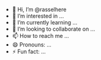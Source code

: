 - 👋 Hi, I’m @rasselhere
- 👀 I’m interested in ...
- 🌱 I’m currently learning ...
- 💞️ I’m looking to collaborate on ...
- 📫 How to reach me ...
- 😄 Pronouns: ...
- ⚡ Fun fact: ...

<!---
rasselhere/rasselhere is a ✨ special ✨ repository because its `README.md` (this file) appears on your GitHub profile.
You can click the Preview link to take a look at your changes.
--->

